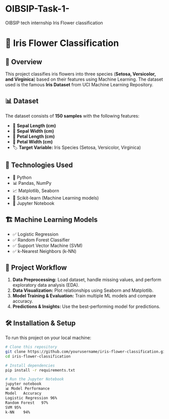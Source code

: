 # OIBSIP-Task-1-
OIBSIP tech internship Iris Flower classification
# 🌸 Iris Flower Classification

## 📖 Overview
This project classifies iris flowers into three species (**Setosa, Versicolor, and Virginica**) based on their features using Machine Learning. The dataset used is the famous **Iris Dataset** from UCI Machine Learning Repository.

## 📊 Dataset
The dataset consists of **150 samples** with the following features:
- 🌿 **Sepal Length (cm)**
- 🌿 **Sepal Width (cm)**
- 🌿 **Petal Length (cm)**
- 🌿 **Petal Width (cm)**
- 🏷️ **Target Variable:** Iris Species (Setosa, Versicolor, Virginica)

## 🚀 Technologies Used
- 🐍 Python  
- 📊 Pandas, NumPy  
- 📈 Matplotlib, Seaborn  
- 🤖 Scikit-learn (Machine Learning models)  
- 🔢 Jupyter Notebook  

## 🏗️ Machine Learning Models
- ✅ Logistic Regression  
- ✅ Random Forest Classifier  
- ✅ Support Vector Machine (SVM)  
- ✅ k-Nearest Neighbors (k-NN)  

## 📌 Project Workflow
1. **Data Preprocessing:** Load dataset, handle missing values, and perform exploratory data analysis (EDA).  
2. **Data Visualization:** Plot relationships using Seaborn and Matplotlib.  
3. **Model Training & Evaluation:** Train multiple ML models and compare accuracy.  
4. **Predictions & Insights:** Use the best-performing model for predictions.  

## 🛠️ Installation & Setup
To run this project on your local machine:

```sh
# Clone this repository
git clone https://github.com/yourusername/iris-flower-classification.git
cd iris-flower-classification

# Install dependencies
pip install -r requirements.txt

# Run the Jupyter Notebook
jupyter notebook
📊 Model Performance
Model	Accuracy
Logistic Regression	96%
Random Forest	97%
SVM	95%
k-NN	94%
